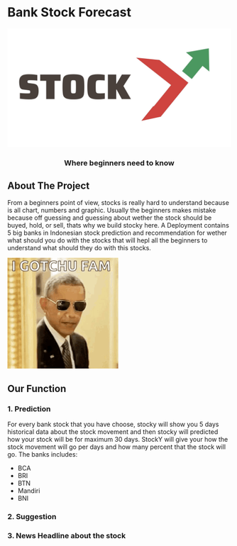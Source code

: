 # Bank Stock Forecast
![alt text](https://github.com/H8-Assignments-Bay/finpro-hck-02-group-2/blob/main/STOCK.jpg)



<h3 align="center">Where beginners need to know</h3>

<!-- ABOUT THE PROJECT -->
## About The Project

From a beginners point of view, stocks is really hard to understand because is all chart, numbers and graphic. Usually the beginners makes mistake because off guessing and guessing about wether the stock should be buyed, hold, or sell, thats why we build stocky here. A Deployment contains 5 big banks in Indonesian stock prediction and recommendation for wether what should you do with the stocks that will hepl all the beginners to understand what should they do with this stocks.

<img src="https://github.com/H8-Assignments-Bay/finpro-hck-02-group-2/blob/main/obama-pew.gif" width="250" height="250"/>


## Our Function

### 1. Prediction

For every bank stock that you have choose, stocky will show you 5 days historical data about the stock movement and then stocky will predicted how your stock will be for maximum 30 days. StockY will give your how the stock movement will go per days and how many percent that the stock will go. The banks includes:
- BCA
- BRI
- BTN
- Mandiri
- BNI


### 2. Suggestion



### 3. News Headline about the stock
